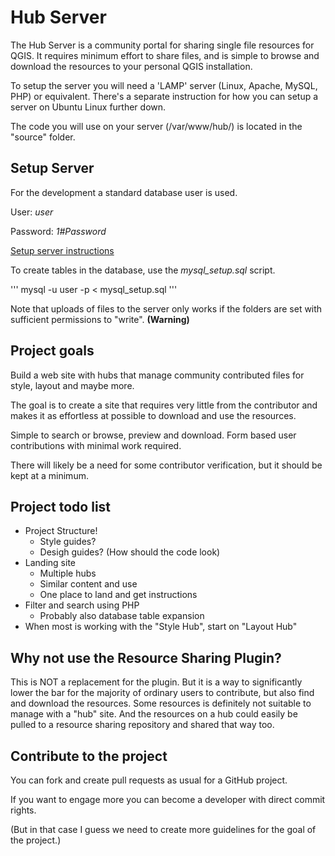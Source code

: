 # Hub Server

The Hub Server is a community portal for sharing single file resources for QGIS. It requires minimum effort to share files, and is simple to browse and download the resources to your personal QGIS installation.

To setup the server you will need a 'LAMP' server (Linux, Apache, MySQL, PHP) or equivalent. There's a separate instruction for how you can setup a server on Ubuntu Linux further down.

The code you will use on your server (/var/www/hub/) is located in the "source" folder.

## Setup Server

For the development a standard database user is used.

User: _user_

Password: _1#Password_

[Setup server instructions](https://github.com/style-hub/hub-server/blob/master/setup-server.md)

To create tables in the database, use the _mysql_setup.sql_ script.

'''
mysql -u user -p < mysql_setup.sql
'''

Note that uploads of files to the server only works if the folders are set with sufficient permissions to "write". __(Warning)__

## Project goals

Build a web site with hubs that manage community contributed files for style, layout and maybe more.

The goal is to create a site that requires very little from the contributor and makes it as effortless at possible to download and use the resources.

Simple to search or browse, preview and download. Form based user contributions with minimal work required.

There will likely be a need for some contributor verification, but it should be kept at a minimum.

## Project todo list

* Project Structure!  
  * Style guides?
  * Desigh guides? (How should the code look)
* Landing site 
  * Multiple hubs
  * Similar content and use
  * One place to land and get instructions
* Filter and search using PHP
  * Probably also database table expansion
* When most is working with the "Style Hub", start on "Layout Hub"

## Why not use the Resource Sharing Plugin?

This is NOT a replacement for the plugin. But it is a way to significantly lower the bar for the majority of ordinary users to contribute, but also find and download the resources. Some resources is definitely not suitable to manage with a "hub" site. And the resources on a hub could easily be pulled to a resource sharing repository and shared that way too.

## Contribute to the project

You can fork and create pull requests as usual for a GitHub project.

If you want to engage more you can become a developer with direct commit rights.

(But in that case I guess we need to create more guidelines for the goal of the project.)
